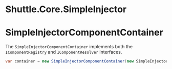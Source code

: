 # Shuttle.Core.SimpleInjector

# SimpleInjectorComponentContainer

The `SimpleInjectorComponentContainer` implements both the `IComponentRegistry` and `IComponentResolver` interfaces.  

``` c#
var container = new SimpleInjectorComponentContainer(new SimpleInjector.Container());
```

